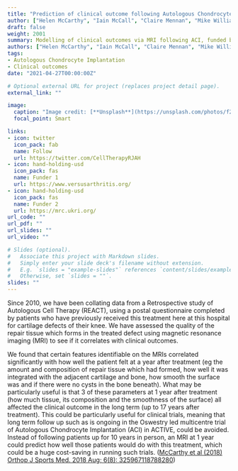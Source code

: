 ```yaml
---
title: "Prediction of clinical outcome following Autologous Chondrocyte Implantation by magnetic resonance imaging"
author: ["Helen McCarthy", "Iain McCall", "Claire Mennan", "Mike Williams", "James Richardson", "Sally Roberts"]
draft: false
weight: 2001
summary: Modelling of clinical outcomes via MRI following ACI, funded by Versus Arthritis and the MRC
authors: ["Helen McCarthy", "Iain McCall", "Claire Mennan", "Mike Williams", "James Richardson", "Sally Roberts"]
tags:
- Autologous Chondrocyte Implantation
- Clinical outcomes
date: "2021-04-27T00:00:00Z"

# Optional external URL for project (replaces project detail page).
external_link: ""

image:
  caption: "Image credit: [**Unsplash**](https://unsplash.com/photos/f2aDTqfnqfE)"
  focal_point: Smart

links:
- icon: twitter
  icon_pack: fab
  name: Follow
  url: https://twitter.com/CellTherapyRJAH
- icon: hand-holding-usd
  icon_pack: fas
  name: Funder 1
  url: https://www.versusarthritis.org/
- icon: hand-holding-usd
  icon_pack: fas
  name: Funder 2
  url: https://mrc.ukri.org/
url_code: ""
url_pdf: ""
url_slides: ""
url_video: ""

# Slides (optional).
#   Associate this project with Markdown slides.
#   Simply enter your slide deck's filename without extension.
#   E.g. `slides = "example-slides"` references `content/slides/example-slides.md`.
#   Otherwise, set `slides = ""`.
slides: ""
---
```


Since 2010, we have been collating data from a Retrospective study of Autologous Cell Therapy (REACT), using a postal questionnaire completed by patients who have previously received this treatment here at this hospital for cartilage defects of their knee.
We have assessed the quality of the repair tissue which forms in the treated defect using magnetic resonance imaging (MRI) to see if it correlates with clinical outcomes.

We found that certain features identifiable on the MRIs correlated significantly with how well the patient felt at a year after treatment (eg the amount and composition of repair tissue which had formed, how well it was integrated with the adjacent cartilage and bone, how smooth the surface was and if there were no cysts in the bone beneath).
What may be particularly useful is that 3 of these parameters at 1 year after treatment (how much tissue, its composition and the smoothness of the surface) all affected the clinical outcome in the long term (up to 17 years after treatment).
This could be particularly useful for clinical trials, meaning that long term follow up such as is ongoing in the Oswestry led multicentre trial of Autologous Chondrocyte Implantation (ACI) in ACTIVE, could be avoided.
Instead of following patients up for 10 years in person, an MRI at 1 year could predict how well those patients would do with this treatment, which could be a huge cost-saving in running such trials. ([McCarthy et al (2018) Orthop J Sports Med. 2018 Aug; 6(8): 325967118788280](https://www.ncbi.nlm.nih.gov/pmc/articles/PMC6081761/))
